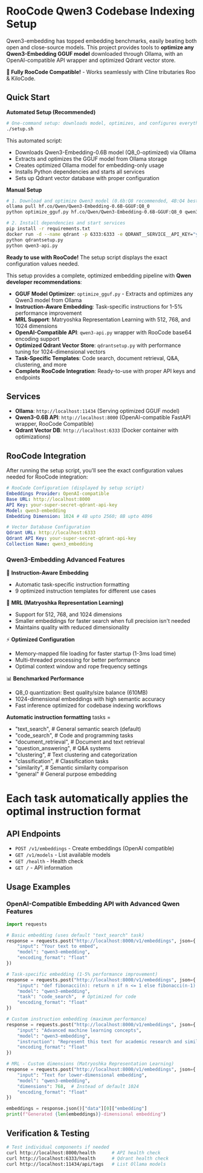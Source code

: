 # RooCode Qwen3 Codebase Indexing Setup

Qwen3-embedding has topped embedding benchmarks, easily beating both open and close-source models. This project provides tools to **optimize any Qwen3-Embedding GGUF model** downloaded through Ollama, with an OpenAI-compatible API wrapper and optimized Qdrant vector store.

**🎯 Fully RooCode Compatible!** - Works seamlessly with Cline tributaries Roo & KiloCode.

## Quick Start

**Automated Setup (Recommended)**
```bash
# One-command setup: downloads model, optimizes, and configures everything
./setup.sh
```

This automated script:
- Downloads Qwen3-Embedding-0.6B model (Q8_0-optimized) via Ollama
- Extracts and optimizes the GGUF model from Ollama storage  
- Creates optimized Ollama model for embedding-only usage
- Installs Python dependencies and starts all services
- Sets up Qdrant vector database with proper configuration

**Manual Setup**
```bash
# 1. Download and optimize Qwen3 model (0.6b:Q8 recommended, 4B:Q4 best)
ollama pull hf.co/Qwen/Qwen3-Embedding-0.6B-GGUF:Q8_0
python optimize_gguf.py hf.co/Qwen/Qwen3-Embedding-0.6B-GGUF:Q8_0 qwen3-embedding

# 2. Install dependencies and start services
pip install -r requirements.txt
docker run -d --name qdrant -p 6333:6333 -e QDRANT__SERVICE__API_KEY="your-super-secret-qdrant-api-key" -v $(pwd)/qdrant_storage:/qdrant/storage qdrant/qdrant
python qdrantsetup.py
python qwen3-api.py
```

**Ready to use with RooCode!** The setup script displays the exact configuration values needed.

This setup provides a complete, optimized embedding pipeline with **Qwen developer recommendations**:

- **GGUF Model Optimizer**: `optimize_gguf.py` - Extracts and optimizes any Qwen3 model from Ollama
- **Instruction-Aware Embedding**: Task-specific instructions for 1-5% performance improvement  
- **MRL Support**: Matryoshka Representation Learning with 512, 768, and 1024 dimensions
- **OpenAI-Compatible API**: `qwen3-api.py` wrapper with RooCode base64 encoding support
- **Optimized Qdrant Vector Store**: `qdrantsetup.py` with performance tuning for 1024-dimensional vectors
- **Task-Specific Templates**: Code search, document retrieval, Q&A, clustering, and more
- **Complete RooCode Integration**: Ready-to-use with proper API keys and endpoints

## Services

- **Ollama**: `http://localhost:11434` (Serving optimized GGUF model)
- **Qwen3-0.6B API**: `http://localhost:8000` (OpenAI-compatible FastAPI wrapper, RooCode Compatible)
- **Qdrant Vector DB**: `http://localhost:6333` (Docker container with optimizations)

## RooCode Integration

After running the setup script, you'll see the exact configuration values needed for RooCode integration:

```yaml
# RooCode Configuration (displayed by setup script)
Embeddings Provider: OpenAI-compatible
Base URL: http://localhost:8000
API Key: your-super-secret-qdrant-api-key
Model: qwen3-embedding
Embedding Dimension: 1024 # 4B upto 2560; 8B upto 4096

# Vector Database Configuration
Qdrant URL: http://localhost:6333
Qdrant API Key: your-super-secret-qdrant-api-key
Collection Name: qwen3_embedding
```

### Qwen3-Embedding Advanced Features

🚀 **Instruction-Aware Embedding**  
- Automatic task-specific instruction formatting
- 9 optimized instruction templates for different use cases

🎯 **MRL (Matryoshka Representation Learning)**  
- Support for 512, 768, and 1024 dimensions
- Smaller embeddings for faster search when full precision isn't needed
- Maintains quality with reduced dimensionality

⚡ **Optimized Configuration**  
- Memory-mapped file loading for faster startup (1-3ms load time)
- Multi-threaded processing for better performance
- Optimal context window and rope frequency settings

📊 **Benchmarked Performance**  
- Q8_0 quantization: Best quality/size balance (610MB)
- 1024-dimensional embeddings with high semantic accuracy
- Fast inference optimized for codebase indexing workflows

**Automatic instruction formatting**
tasks =
- "text_search",      # General semantic search (default)
- "code_search",      # Code and programming tasks  
- "document_retrieval", # Document and text retrieval
- "question_answering", # Q&A systems
- "clustering",       # Text clustering and categorization
- "classification",   # Classification tasks
- "similarity",       # Semantic similarity comparison
- "general"          # General purpose embedding

# Each task automatically applies the optimal instruction format

## API Endpoints

- `POST /v1/embeddings` - Create embeddings (OpenAI compatible)
- `GET /v1/models` - List available models
- `GET /health` - Health check
- `GET /` - API information

## Usage Examples

### OpenAI-Compatible Embedding API with Advanced Qwen Features
```python
import requests

# Basic embedding (uses default "text_search" task)
response = requests.post("http://localhost:8000/v1/embeddings", json={
    "input": "Your text to embed",
    "model": "qwen3-embedding",
    "encoding_format": "float"
})

# Task-specific embedding (1-5% performance improvement)
response = requests.post("http://localhost:8000/v1/embeddings", json={
    "input": "def fibonacci(n): return n if n <= 1 else fibonacci(n-1) + fibonacci(n-2)",
    "model": "qwen3-embedding",
    "task": "code_search",  # Optimized for code
    "encoding_format": "float"
})

# Custom instruction embedding (maximum performance)
response = requests.post("http://localhost:8000/v1/embeddings", json={
    "input": "Advanced machine learning concepts",
    "model": "qwen3-embedding", 
    "instruction": "Represent this text for academic research and similarity:",
    "encoding_format": "float"
})

# MRL - Custom dimensions (Matryoshka Representation Learning)
response = requests.post("http://localhost:8000/v1/embeddings", json={
    "input": "Text for lower-dimensional embedding", 
    "model": "qwen3-embedding",
    "dimensions": 768,  # Instead of default 1024
    "encoding_format": "float"
})

embeddings = response.json()["data"][0]["embedding"]
print(f"Generated {len(embeddings)}-dimensional embedding")
```


## Verification & Testing

```bash
# Test individual components if needed
curl http://localhost:8000/health      # API health check
curl http://localhost:6333/health      # Qdrant health check
curl http://localhost:11434/api/tags   # List Ollama models
